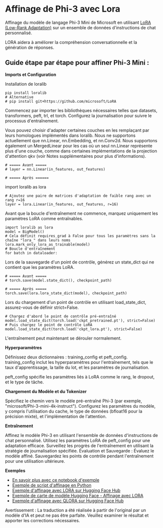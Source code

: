 # **Affinage de Phi-3 avec Lora**

Affinage du modèle de langage Phi-3 Mini de Microsoft en utilisant [LoRA (Low-Rank Adaptation)](https://github.com/microsoft/LoRA?WT.mc_id=aiml-138114-kinfeylo) sur un ensemble de données d'instructions de chat personnalisé.

LORA aidera à améliorer la compréhension conversationnelle et la génération de réponses.

## Guide étape par étape pour affiner Phi-3 Mini :

**Imports et Configuration**

Installation de loralib

```
pip install loralib
# Alternative
# pip install git+https://github.com/microsoft/LoRA
```

Commencez par importer les bibliothèques nécessaires telles que datasets, transformers, peft, trl, et torch.
Configurez la journalisation pour suivre le processus d'entraînement.

Vous pouvez choisir d'adapter certaines couches en les remplaçant par leurs homologues implémentés dans loralib. Nous ne supportons actuellement que nn.Linear, nn.Embedding, et nn.Conv2d. Nous supportons également un MergedLinear pour les cas où un seul nn.Linear représente plus d'une couche, comme dans certaines implémentations de la projection d'attention qkv (voir Notes supplémentaires pour plus d'informations).

```
# ===== Avant =====
# layer = nn.Linear(in_features, out_features)
```

```
# ===== Après ======
```

import loralib as lora

```
# Ajoutez une paire de matrices d'adaptation de faible rang avec un rang r=16
layer = lora.Linear(in_features, out_features, r=16)
```

Avant que la boucle d'entraînement ne commence, marquez uniquement les paramètres LoRA comme entraînables.

```
import loralib as lora
model = BigModel()
# Cela définit requires_grad à False pour tous les paramètres sans la chaîne "lora_" dans leurs noms
lora.mark_only_lora_as_trainable(model)
# Boucle d'entraînement
for batch in dataloader:
```

Lors de la sauvegarde d'un point de contrôle, générez un state_dict qui ne contient que les paramètres LoRA.

```
# ===== Avant =====
# torch.save(model.state_dict(), checkpoint_path)
```
```
# ===== Après =====
torch.save(lora.lora_state_dict(model), checkpoint_path)
```

Lors du chargement d'un point de contrôle en utilisant load_state_dict, assurez-vous de définir strict=False.

```
# Chargez d'abord le point de contrôle pré-entraîné
model.load_state_dict(torch.load('ckpt_pretrained.pt'), strict=False)
# Puis chargez le point de contrôle LoRA
model.load_state_dict(torch.load('ckpt_lora.pt'), strict=False)
```

L'entraînement peut maintenant se dérouler normalement.

**Hyperparamètres**

Définissez deux dictionnaires : training_config et peft_config. training_config inclut les hyperparamètres pour l'entraînement, tels que le taux d'apprentissage, la taille du lot, et les paramètres de journalisation.

peft_config spécifie les paramètres liés à LoRA comme le rang, le dropout, et le type de tâche.

**Chargement du Modèle et du Tokenizer**

Spécifiez le chemin vers le modèle pré-entraîné Phi-3 (par exemple, "microsoft/Phi-3-mini-4k-instruct"). Configurez les paramètres du modèle, y compris l'utilisation du cache, le type de données (bfloat16 pour la précision mixte), et l'implémentation de l'attention.

**Entraînement**

Affinez le modèle Phi-3 en utilisant l'ensemble de données d'instructions de chat personnalisé. Utilisez les paramètres LoRA de peft_config pour une adaptation efficace. Surveillez les progrès de l'entraînement en utilisant la stratégie de journalisation spécifiée.
Évaluation et Sauvegarde : Évaluez le modèle affiné.
Sauvegardez les points de contrôle pendant l'entraînement pour une utilisation ultérieure.

**Exemples**
- [En savoir plus avec ce notebook d'exemple](../../../../code/04.Finetuning/Phi_3_Inference_Finetuning.ipynb)
- [Exemple de script d'affinage en Python](../../../../code/04.Finetuning/FineTrainingScript.py)
- [Exemple d'affinage avec LORA sur Hugging Face Hub](../../../../code/04.Finetuning/Phi-3-finetune-lora-python.ipynb)
- [Exemple de carte de modèle Hugging Face - Affinage avec LORA](https://huggingface.co/microsoft/Phi-3-mini-4k-instruct/blob/main/sample_finetune.py)
- [Exemple d'affinage avec QLORA sur Hugging Face Hub](../../../../code/04.Finetuning/Phi-3-finetune-qlora-python.ipynb)

Avertissement : La traduction a été réalisée à partir de l'original par un modèle d'IA et peut ne pas être parfaite. Veuillez examiner le résultat et apporter les corrections nécessaires.